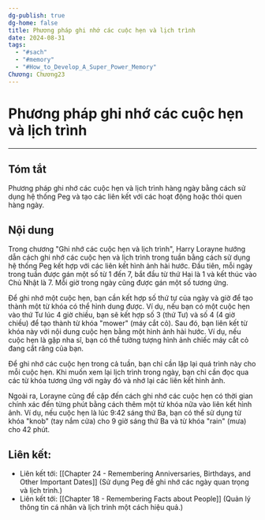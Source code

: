 ```yaml
---
dg-publish: true
dg-home: false
title: Phương pháp ghi nhớ các cuộc hẹn và lịch trình
date: 2024-08-31
tags:
  - "#sach"
  - "#memory"
  - "#How_to_Develop_A_Super_Power_Memory"
Chương: Chương23
---
```

# Phương pháp ghi nhớ các cuộc hẹn và lịch trình
---
## Tóm tắt
Phương pháp ghi nhớ các cuộc hẹn và lịch trình hàng ngày bằng cách sử dụng hệ thống Peg và tạo các liên kết với các hoạt động hoặc thói quen hàng ngày.
## Nội dung
Trong chương "Ghi nhớ các cuộc hẹn và lịch trình", Harry Lorayne hướng dẫn cách ghi nhớ các cuộc hẹn và lịch trình trong tuần bằng cách sử dụng hệ thống Peg kết hợp với các liên kết hình ảnh hài hước. Đầu tiên, mỗi ngày trong tuần được gán một số từ 1 đến 7, bắt đầu từ thứ Hai là 1 và kết thúc vào Chủ Nhật là 7. Mỗi giờ trong ngày cũng được gán một số tương ứng.

Để ghi nhớ một cuộc hẹn, bạn cần kết hợp số thứ tự của ngày và giờ để tạo thành một từ khóa có thể hình dung được. Ví dụ, nếu bạn có một cuộc hẹn vào thứ Tư lúc 4 giờ chiều, bạn sẽ kết hợp số 3 (thứ Tư) và số 4 (4 giờ chiều) để tạo thành từ khóa "mower" (máy cắt cỏ). Sau đó, bạn liên kết từ khóa này với nội dung cuộc hẹn bằng một hình ảnh hài hước. Ví dụ, nếu cuộc hẹn là gặp nha sĩ, bạn có thể tưởng tượng hình ảnh chiếc máy cắt cỏ đang cắt răng của bạn.

Để ghi nhớ các cuộc hẹn trong cả tuần, bạn chỉ cần lặp lại quá trình này cho mỗi cuộc hẹn. Khi muốn xem lại lịch trình trong ngày, bạn chỉ cần đọc qua các từ khóa tương ứng với ngày đó và nhớ lại các liên kết hình ảnh.

Ngoài ra, Lorayne cũng đề cập đến cách ghi nhớ các cuộc hẹn có thời gian chính xác đến từng phút bằng cách thêm một từ khóa nữa vào liên kết hình ảnh. Ví dụ, nếu cuộc hẹn là lúc 9:42 sáng thứ Ba, bạn có thể sử dụng từ khóa "knob" (tay nắm cửa) cho 9 giờ sáng thứ Ba và từ khóa "rain" (mưa) cho 42 phút.

## **Liên kết**:
- Liên kết tới: [[Chapter 24 - Remembering Anniversaries, Birthdays, and Other Important Dates]] (Sử dụng Peg để ghi nhớ các ngày quan trọng và lịch trình.)
- Liên kết tới: [[Chapter 18 - Remembering Facts about People]] (Quản lý thông tin cá nhân và lịch trình một cách hiệu quả.)
